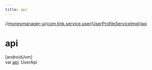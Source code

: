 ```yaml
---
title: api
---
```

//[moneymanager-ui](../../../index.html)/[com.tink.service.user](../index.html)/[UserProfileServiceImpl](index.html)/[api](api.html)



# api



[androidJvm]\
val [api](api.html): UserApi




